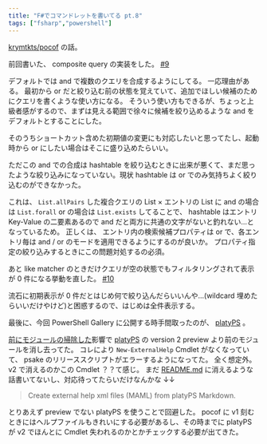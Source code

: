 ```yaml
---
title: "F#でコマンドレットを書いてる pt.8"
tags: ["fsharp","powershell"]
---
```


[krymtkts/pocof](https://github.com/krymtkts/pocof) の話。

前回書いた、 composite query の実装をした。 [#9](https://github.com/krymtkts/pocof/issues/9)

デフォルトでは and で複数のクエリを合成するようにしてる。
一応理由がある。
最初から or だと絞り込む前の状態を覚えていて、追加でほしい候補のためにクエリを書くような使い方になる。
そういう使い方もできるが、ちょっと上級者感がするので、まずは見える範囲で徐々に候補を絞り込めるような and をデフォルトとすることにした。

そのうちショートカット含めた初期値の変更にも対応したいと思ってたし、起動時から or にしたい場合はそこに盛り込めたらいい。

ただこの and での合成は hashtable を絞り込むときに出来が悪くて、まだ思ったような絞り込みになっていない。現状 hashtable は or でのみ気持ちよく絞り込むのができなかった。

これは、 `List.allPairs` した複合クエリの List × エントリの List に and の場合は `List.forall` or の場合は `List.exists` してることで、 hashtable はエントリ Key-Value の二要素あるので and だと両方に共通の文字がないと釣れない...となっているため。
正しくは、 エントリ内の検索候補プロパティは or で、各エントリ毎は and / or のモードを適用できるようにするのが良いか。
プロパティ指定の絞り込みするときにこの問題対処するの必須。

あと like matcher のときだけクエリが空の状態でもフィルタリングされて表示が 0 件になる挙動を直した。 [#10](https://github.com/krymtkts/pocof/issues/10)

流石に初期表示が 0 件だとはじめ何で絞り込んだらいいんや...(wildcard 埋めたらいいだけやけど)と困惑するので、はじめは全件表示する。

最後に、今回 PowerShell Gallery に公開する時手間取ったのが、 [platyPS](https://github.com/PowerShell/platyPS) 。

[前にモジュールの掃除した](/posts/2022-11-12-clean-up-pwsh-modules.html)影響で [platyPS](https://github.com/PowerShell/platyPS/tree/v2) の version 2 preview より前のモジュールを消し去ってた。
コレにより `New-ExternalHelp` Cmdlet がなくなっていて、 psake のリリーススクリプトがエラーするようになってた。
全く想定外。 v2 で消えるのかこの Cmdlet ？？て感じ。
まだ [README.md](https://github.com/PowerShell/platyPS/blob/8ca28935c376ae8dc36ac142e4960fc6d3b725e5/README.md) に消えるような話書いてないし、対応待ってたらいだけなんかな ↓↓

> Create external help xml files (MAML) from platyPS Markdown.

とりあえず preview でない platyPS を使うことで回避した。
pocof に v1 刻むときにはヘルプファイルもきれいにする必要があるし、その時までに platyPS が v2 でほんとに Cmdlet 失われるのかとかチェックする必要が出てきた。
